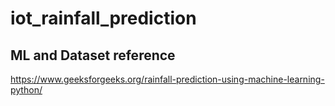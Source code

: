 # iot_rainfall_prediction

## ML and Dataset reference

https://www.geeksforgeeks.org/rainfall-prediction-using-machine-learning-python/
